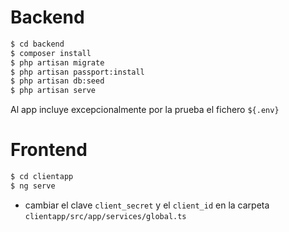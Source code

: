 # Backend

 ```sh
$ cd backend
$ composer install
$ php artisan migrate
$ php artisan passport:install
$ php artisan db:seed
$ php artisan serve 
```
 Al app incluye excepcionalmente por la prueba el fichero `${.env}`

# Frontend
    
 ```sh
$ cd clientapp
$ ng serve
```
  - cambiar el clave `client_secret`  y el `client_id` en la carpeta `clientapp/src/app/services/global.ts`  
